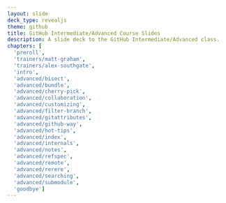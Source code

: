 ```yaml
---
layout: slide
deck_type: revealjs
theme: github
title: GitHub Intermediate/Advanced Course Slides
description: A slide deck to the GitHub Intermediate/Advanced class.
chapters: [
  'preroll',
  'trainers/matt-graham',
  'trainers/alex-southgate',
  'intro',
  'advanced/bisect',
  'advanced/bundle',
  'advanced/cherry-pick',
  'advanced/collaboration',
  'advanced/customizing',
  'advanced/filter-branch',
  'advanced/gitattributes',
  'advanced/github-way',
  'advanced/hot-tips',
  'advanced/index',
  'advanced/internals',
  'advanced/notes',
  'advanced/refspec',
  'advanced/remote',
  'advanced/rerere',
  'advanced/searching',
  'advanced/submodule',
  'goodbye']
---
```

